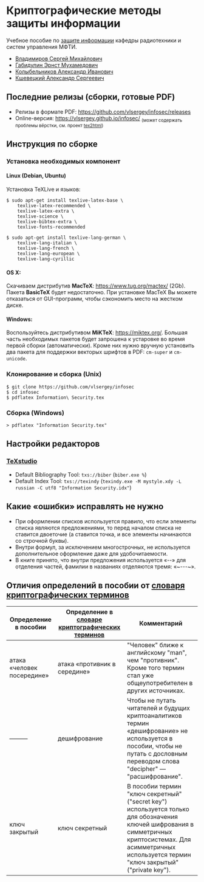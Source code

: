 # Криптографические методы защиты информации

Учебное пособие по [защите информации](http://wikimipt.org/wiki/%D0%97%D0%B0%D1%89%D0%B8%D1%82%D0%B0_%D0%B8%D0%BD%D1%84%D0%BE%D1%80%D0%BC%D0%B0%D1%86%D0%B8%D0%B8) кафедры радиотехники и систем управления МФТИ.

* [Владимиров Сергей Михайлович](http://wikimipt.org/wiki/%D0%92%D0%BB%D0%B0%D0%B4%D0%B8%D0%BC%D0%B8%D1%80%D0%BE%D0%B2_%D0%A1%D0%B5%D1%80%D0%B3%D0%B5%D0%B9_%D0%9C%D0%B8%D1%85%D0%B0%D0%B9%D0%BB%D0%BE%D0%B2%D0%B8%D1%87)
* [Габидулин Эрнст Мухамедович](http://wikimipt.org/wiki/%D0%93%D0%B0%D0%B1%D0%B8%D0%B4%D1%83%D0%BB%D0%B8%D0%BD_%D0%AD%D1%80%D0%BD%D1%81%D1%82_%D0%9C%D1%83%D1%85%D0%B0%D0%BC%D0%B5%D0%B4%D0%BE%D0%B2%D0%B8%D1%87)
* [Колыбельников Александр Иванович](http://wikimipt.org/wiki/%D0%9A%D0%BE%D0%BB%D1%8B%D0%B1%D0%B5%D0%BB%D1%8C%D0%BD%D0%B8%D0%BA%D0%BE%D0%B2_%D0%90%D0%BB%D0%B5%D0%BA%D1%81%D0%B0%D0%BD%D0%B4%D1%80_%D0%98%D0%B2%D0%B0%D0%BD%D0%BE%D0%B2%D0%B8%D1%87)
* [Кшевецкий Александр Сергеевич](http://wikimipt.org/wiki/%D0%9A%D1%88%D0%B5%D0%B2%D0%B5%D1%86%D0%BA%D0%B8%D0%B9_%D0%90%D0%BB%D0%B5%D0%BA%D1%81%D0%B0%D0%BD%D0%B4%D1%80_%D0%A1%D0%B5%D1%80%D0%B3%D0%B5%D0%B5%D0%B2%D0%B8%D1%87)

## Последние релизы (сборки, готовые PDF)
* Релизы в формате PDF: https://github.com/vlsergey/infosec/releases
* Online-версия: https://vlsergey.github.io/infosec/
<sub>(может содержать проблемы вёрстки, см. проект [tex2html](https://github.com/vlsergey/tex2html))</sub>

## Инструкция по сборке
### Установка необходимых компонент

#### Linux (Debian, Ubuntu)
Установка TeXLive и языков:
```
$ sudo apt-get install texlive-latex-base \
    texlive-latex-recommended \
    texlive-latex-extra \
    texlive-science \
    texlive-bibtex-extra \
    texlive-fonts-recommended

$ sudo apt-get install texlive-lang-german \
    texlive-lang-italian \
    texlive-lang-french \
    texlive-lang-european \
    texlive-lang-cyrillic
```

#### OS X:

Скачиваем дистрибутив **MacTeX**: https://www.tug.org/mactex/ (2Gb). Пакета **BasicTeX** будет недостаточно. При установке MacTeX Вы можете отказаться от GUI-программ, чтобы сэкономить место на жестком диске.

#### Windows:

Воспользуйтесь дистрибутивом **MiKTeX**: https://miktex.org/. Большая часть необходимых пакетов будет запрошена к устаровке во время первой сборки (автоматически). Кроме них нужно вручную установить два пакета для поддержки векторых шрифтов в PDF: `cm-super` и `cm-unicode`.

### Клонирование и сборка (Unix)

```
$ git clone https://github.com/vlsergey/infosec
$ cd infosec
$ pdflatex Information\ Security.tex
```
### Cборка (Windows)

```
> pdflatex "Information Security.tex"
```

## Настройки редакторов

### [TeXstudio](https://www.texstudio.org/)

* Default Bibliography Tool: `txs://biber` (`biber.exe %`)
* Default Index Tool: `txs://texindy` (`texindy.exe -M mystyle.xdy -L russian -C utf8 "Information Security.idx"`)

## Какие «ошибки» исправлять не нужно

* При оформлении списков используется правило, что если элементы списка являются предложениями, то перед началом списка не ставится двоеточие (а ставится точка, и все элементы начинаются со строчной буквы).
* Внутри формул, за исключением многострочных, не используется дополнительное оформление даже для удобочитаемости.
* В книге принято, что внутри предложения используется «--» для отделения частей, фамилии в названиях отделяются тремя: «~---~».

## Отличия определений в пособии от [словаря криптографических терминов](https://www.infosystems.ru/upload/iblock/154/slovar.pdf)

| Определение в пособии | Определение в [словаре криптографических терминов](https://www.infosystems.ru/upload/iblock/154/slovar.pdf) | Комментарий |
|---|---|---|
| атака «человек посередине» | атака «противник в середине» | "Человек" ближе к английскому "man", чем "противник". Кроме того термин стал уже общеупотребителен в других источниках. |
| ——— | дешифрование | Чтобы не путать читателей и будущих криптоаналитиков термин «дешифрование» не используется в пособии, чтобы не путать с дословным переводом слова "decipher" — "расшифрование". |
| ключ закрытый | ключ секретный | В пособии термин "ключ секретный" ("secret key") используется только для обозначения ключей шифрования в симметричных криптосистемах. Для асимметричных используется термин "ключ закрытый" ("private key"). |

